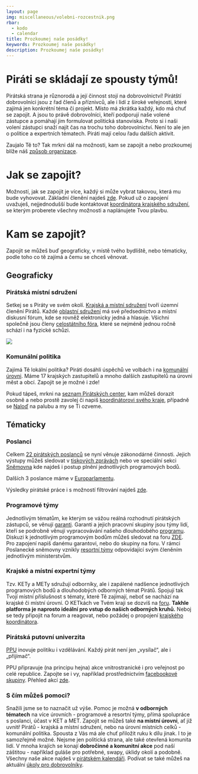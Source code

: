```yaml
---
layout: page
img: miscellaneous/volebni-rozcestnik.png
rbar:
  - kodo
  - calendar
title: Prozkoumej naše posádky!
keywords: Prozkoumej naše posádky!
description: Prozkoumej naše posádky!
---
```


# Piráti se skládají ze spousty týmů!

Pirátská strana je různorodá a její činnost stojí na dobrovolnictví! Pirátští dobrovolníci jsou z řad členů a příznivců, ale i lidí z široké veřejnosti, které zajímá jen konkrétní téma či projekt. Místo má zkrátka každý, kdo má chuť se zapojit. A jsou to právě dobrovolníci, kteří podporují naše volené zástupce a pomáhají jim formulovat politická stanoviska. Proto si i naši volení zástupci snaží najít čas na trochu toho dobrovolnictví. Není to ale jen o politice a expertních tématech. Piráti mají celou řadu dalších aktivit.

Zaujalo Tě to? Tak mrkni dál na možnosti, kam se zapojit a nebo prozkoumej blíže náš  [způsob organizace](https://redmine.pirati.cz/projects/po/wiki/Jak_fungujeme "https://redmine.pirati.cz/projects/po/wiki/Jak_fungujeme").

# Jak se zapojit?

Možností, jak se zapojit je více, každý si může vybrat takovou, která mu bude vyhovovat. Základní členění najdeš  [zde](https://wiki.pirati.cz/po/navody/novacek#nalodse "po:navody:novacek"). Pokud už o zapojení uvažuješ, nejjednodušší bude kontaktovat  [koordinátora krajského sdružení](https://wiki.pirati.cz/po/start#koordinatori_krajskych_sdruzeni_-_koks "po:start"), se kterým proberete všechny možnosti a naplánujete Tvou plavbu.

# Kam se zapojit?

Zapojit se můžeš buď geograficky, v místě tvého bydliště, nebo tématicky, podle toho co tě zajímá a čemu se chceš věnovat.

## Geograficky

### Pirátská místní sdružení

Setkej se s Piráty ve svém okolí.  [Krajská a místní sdružení](https://wiki.pirati.cz/regiony/start "regiony:start")  tvoří územní členění Pirátů. Každé  [oblastní sdružení](https://forum.pirati.cz/viewforum.php?f=93 "https://forum.pirati.cz/viewforum.php?f=93")  má své předsednictvo a místní diskusní fórum, kde se rovněž elektronicky jedná a hlasuje. Všichni společně jsou členy  [celostátního fóra](https://forum.pirati.cz/viewforum.php?f=477 "https://forum.pirati.cz/viewforum.php?f=477"), které se nejméně jednou ročně schází i na fyzické schůzi.

[![](https://wiki.pirati.cz/_media/po/struktura.png?w=600&tok=439657)](https://wiki.pirati.cz/_detail/po/struktura.png?id=po%3Aposadky "po:struktura.png")

### Komunální politika

Zajímá Tě lokální politika? Piráti dosáhli úspěchů ve volbách i na  [komunální úrovni](https://volebnimodely.pirati.cz/index_komunal.php "https://volebnimodely.pirati.cz/index_komunal.php"). Máme 17 krajských zastupitelů a mnoho dalších zastupitelů na úrovni měst a obcí. Zapojit se je možné i zde!

Pokud tápeš, mrkni na  [seznam Pirátských center](https://wiki.pirati.cz/mista/centra "mista:centra"), kam můžeš dorazit osobně a nebo prostě zavolej či napiš  [koordinátorovi svého kraje](https://wiki.pirati.cz/po/start#koordinatori_krajskych_sdruzeni_-_koks "https://wiki.pirati.cz/po/start#koordinatori_krajskych_sdruzeni_-_koks"), případně se  [Naloď](https://nalodeni.pirati.cz/ "https://nalodeni.pirati.cz")  na palubu a my se Ti ozveme.

## Tématicky

### Poslanci

Celkem  [22 pirátských poslanců](https://www.pirati.cz/lide/#snemovna "https://www.pirati.cz/lide/#snemovna")  se nyní věnuje zákonodárné činnosti. Jejich výstupy můžeš sledovat v  [tiskových zprávách](https://www.pirati.cz/aktuality/ "https://www.pirati.cz/aktuality/")  nebo ve speciální sekci  [Sněmovna](https://www.pirati.cz/snemovna/ "https://www.pirati.cz/snemovna/")  kde najdeš i postup plnění jednotlivých programových bodů.

Dalších 3 poslance máme v  [Europarlamentu](https://www.pirati.cz/lide/#euro "https://www.pirati.cz/lide/#euro").

Výsledky pirátské práce i s možností filtrování najdeš  [zde](https://www.pirati.cz/vysledky/ "https://www.pirati.cz/vysledky/").

[](mailto:jana.kolarikova@pirati.cz "jana.kolarikova@pirati.cz")  

### Programové týmy

Jednotlivým tématům, ke kterým se vážou reálná rozhodnutí pirátských zástupců, se věnují  [garanti](https://wiki.pirati.cz/garanti/start "garanti:start"). Garanti a jejich pracovní skupiny jsou týmy lidí, kteří se podrobně věnují vypracovávání našeho dlouhodobého  [programu](https://wiki.pirati.cz/program/start "program:start"). Diskuzi k jednotlivým programovým bodům můžeš sledovat na foru  [ZDE](https://forum.pirati.cz/viewforum.php?f=402 "https://forum.pirati.cz/viewforum.php?f=402"). Pro zapojení napiš danému garantovi, nebo do skupiny na foru. V rámci Poslanecké sněmovny vznikly  [resortní týmy](https://www.pirati.cz/tymy/ "https://www.pirati.cz/tymy/")  odpovídající svým členěním jednotlivým ministerstvům.

### Krajské a místní expertní týmy

Tzv. KETy a METy sdružují odborníky, ale i zapálené nadšence jednotlivých programových bodů a dlouhodobých odborných témat Pirátů. Spojují tak Tvojí místní příslušnost s tématy, které Tě zajímají, neboť se nachází na krajské či místní úrovní. O KETkách ve Tvém kraji se dozvíš na  [foru](https://forum.pirati.cz/viewforum.php?f=1137 "https://forum.pirati.cz/viewforum.php?f=1137").  **Takhle platforma je naprosto ideální pro vstup do našich odborných kruhů.**  Neboj se tedy připojit na forum a reagovat, nebo požádej o propojení  [krajského koordinátora](https://wiki.pirati.cz/po/start#koordinatori_krajskych_sdruzeni_-_koks "https://wiki.pirati.cz/po/start#koordinatori_krajskych_sdruzeni_-_koks").

### Pirátská putovní univerzita

[PPU](https://drive.google.com/file/d/18MXvKvn_A9-SpfDkYC_m0iBHnPNVDofW/view "https://drive.google.com/file/d/18MXvKvn_A9-SpfDkYC_m0iBHnPNVDofW/view")  inovuje politiku i vzdělávání. Každý pirát není jen „vysílač“, ale i „přijímač“.

PPU připravuje (na principu hejna) akce vnitrostranické i pro veřejnost po celé republice. Zapojte se i vy, například prostřednictvím  [facebookové skupiny](https://www.facebook.com/groups/PiratskaPutovniUniverzita/ "https://www.facebook.com/groups/PiratskaPutovniUniverzita/"). Přehled akcí  [zde](https://forum.pirati.cz/viewtopic.php?f=75&t=48598 "https://forum.pirati.cz/viewtopic.php?f=75&t=48598").

### S čím můžeš pomoci?

Snažili jsme se to naznačit už výše. Pomoc je možná  **v odborných tématech**  na více úrovních - programové a resortní týmy, přímá spolupráce s poslanci, účast v KET a MET. Zapojit se můžeš také  **na místní úrovni**, ať již uvnitř Pirátů - krajská a místní sdružení, nebo na úrovní místních celků - komunální politika. Spousta z Vás má ale chuť přiložit ruku k dílu jinak. I to je samozřejmě možné. Nejsme jen politická strana, ale také otevřená komunita lidí. V mnoha krajích se konají  **dobročinné a komunitní akce**  pod naší záštitou - například guláše pro potřebné, swapy, úklidy okolí a podobně. Všechny naše akce najdeš v  [pirátském kalendáři](https://calendar.google.com/calendar/embed?src=kddvdvu3adcjef2kro4j6mm838%40group.calendar.google.com&ctz=Europe%2FPrague "https://calendar.google.com/calendar/embed?src=kddvdvu3adcjef2kro4j6mm838%40group.calendar.google.com&ctz=Europe%2FPrague"). Podívat se také můžeš na aktuální  [úkoly pro dobrovolníky](https://forum.pirati.cz/viewtopic.php?p=682791#p682791 "https://forum.pirati.cz/viewtopic.php?p=682791#p682791").
